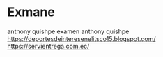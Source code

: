 # Exmane
anthony quishpe examen 
anthony quishpe
https://deportesdeinteresenelitsco15.blogspot.com/
https://servientrega.com.ec/
